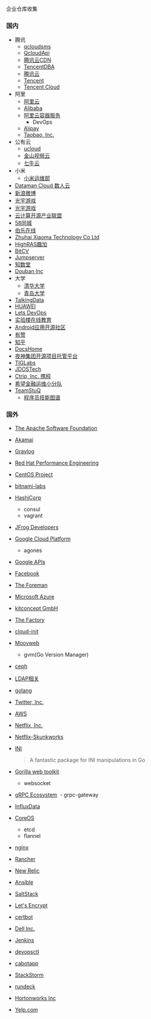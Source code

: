 企业仓库收集

### 国内
- 腾讯
   - [qcloudsms](https://github.com/qcloudsms)
   - [QcloudApi](https://github.com/QcloudApi)
   - [腾讯云CDN](https://github.com/QCloudCDN)
   - [TencentDBA](https://github.com/TencentDBA)
   - [腾讯云](https://github.com/tencentyun/)
   - [Tencent](https://github.com/Tencent)
   - [Tencent Cloud](https://github.com/TencentCloud)
- 阿里
   - [阿里云](https://github.com/aliyun)
   - [Alibaba](https://github.com/alibaba)
   - [阿里云容器服务](https://github.com/AliyunContainerService)
      - DevOps
   - [Alipay](https://github.com/alipay)
   - [Taobao, Inc.](https://github.com/taobao)
- 公有云
   - [ucloud](https://github.com/ucloud)
   - [金山视频云](https://github.com/ksvc)
   - [七牛云](https://github.com/qiniu)
- 小米
  - [小米运维部](https://github.com/xiaomi-sa/)
- [Dataman Cloud 数人云](https://github.com/Dataman-Cloud)
- [新浪微博](https://github.com/weibocom)
- [光宇游戏](https://github.com/gy-games)
- [光宇游戏](https://github.com/gy-games-libs)
- [云计算开源产业联盟](https://github.com/opensourcecloud)
- [58同城](https://github.com/58code)
- [伯乐在线](https://github.com/jobbole)
- [Zhuhai Xiaoma Technology Co Ltd](https://github.com/xiaomatech)
- [HighRAS趣加](https://github.com/highras)
- [BitCV](https://github.com/bitcv)
- [Jumpserver](https://github.com/jumpserver)
- [知数堂](https://github.com/zhishutech)
- [Douban Inc](https://github.com/douban)
- 大学
   - [清华大学](https://github.com/tuna/)
   - [青岛大学](https://github.com/QingdaoU)
- [TalkingData](https://github.com/TalkingData)
- [HUAWEI](https://github.com/Huawei)
- [Lets DevOps](https://github.com/Lets-DevOps)
- [实验楼在线教育](https://github.com/shiyanlou)
- [Android应用开源社区](https://github.com/MiCode)
- [有赞](https://github.com/youzan)
- [知乎](https://github.com/zhihu)
- [DocsHome](https://github.com/DocsHome)
- [夜神集团开源项目托管平台](https://github.com/YeshenGroup)
- [TIGLabs](https://github.com/tiglabs)
- [JDOSTech](https://github.com/JDOSTech)
- [Ctrip, Inc. 携程](https://github.com/ctripcorp)
- [希望金融运维小分队](https://github.com/XWJR-Ops)
- [TeamStuQ](https://github.com/TeamStuQ)
  - [程序员技能图谱](https://github.com/TeamStuQ/skill-map)

### 国外
- [The Apache Software Foundation](https://github.com/apache)
- [Akamai](https://github.com/akamai)
- [Graylog](https://github.com/Graylog2)
- [Red Hat Performance Engineering](https://github.com/redhat-performance)
- [CentOS Project](https://github.com/CentOS)
- [bitnami-labs](https://github.com/bitnami-labs)
- [HashiCorp](https://github.com/hashicorp)
  - consul
  - vagrant
- [JFrog Developers](https://github.com/JFrogDev)
- [Google Cloud Platform](https://github.com/GoogleCloudPlatform)
  - agones
- [Google APIs](https://github.com/googleapis)
- [Facebook](https://github.com/facebook)
- [The Foreman](https://github.com/theforeman)
- [Microsoft Azure](https://github.com/Azure)
- [kitconcept GmbH](https://github.com/kitconcept)
- [The Factory](https://github.com/thefactory)
- [cloud-init](https://github.com/cloud-init)
- [Moovweb](https://github.com/moovweb)
  - gvm(Go Version Manager)
- [ceph](https://github.com/ceph)
- [LDAP相关](https://github.com/ltb-project)
- [golang](https://github.com/golang?page=2)
- [Twitter, Inc. ](https://github.com/twitter)
- [AWS](https://github.com/aws/)
- [Netflix, Inc.](https://github.com/Netflix)
- [Netflix-Skunkworks](https://github.com/Netflix-Skunkworks)
- [INI](https://github.com/go-ini)
  > A fantastic package for INI manipulations in Go

- [Gorilla web toolkit](https://github.com/gorilla)
  - websocket
- [gRPC Ecosystem](https://github.com/grpc-ecosystem)
  - grpc-gateway
- [InfluxData](https://github.com/InfluxData)
- [CoreOS](https://github.com/coreos)
  - etcd
  - flannel
- [nginx](https://github.com/nginx)
- [Rancher](https://github.com/rancher)
- [New Relic](https://github.com/newrelic)
- [Ansible](https://github.com/ansible)
- [SaltStack](https://github.com/saltstack)
- [Let's Encrypt](https://github.com/letsencrypt)
- [certbot](https://github.com/certbot/)
- [Dell Inc.](https://github.com/dell)
- [Jenkins](https://github.com/jenkinsci)
- [devopsctl](https://github.com/devopsctl)
- [cabotapp](https://github.com/cabotapp)
- [StackStorm](https://github.com/StackStorm)
- [rundeck](https://github.com/rundeck)
- [Hortonworks Inc](https://github.com/hortonworks)
- [Yelp.com](https://github.com/Yelp)
